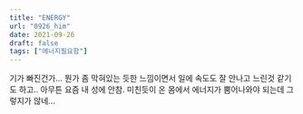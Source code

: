 ```yaml
---
title: "ENERGY"
url: "0926_him"
date: 2021-09-26
draft: false
tags: ["에너지필요함"]
---
```

기가 빠진건가... 뭔가 좀 막혀있는 듯한 느낌이면서 일에 속도도 잘 안나고 느린것 같기도 하고.. 아무튼 요즘 내 성에 안참. 미친듯이 온 몸에서 에너지가 뿜어나와야 되는데 그렇지가 않네...
